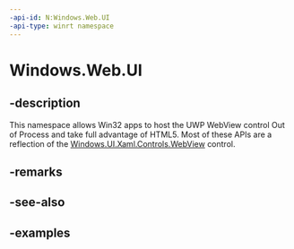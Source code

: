 ```yaml
---
-api-id: N:Windows.Web.UI
-api-type: winrt namespace
---
```


<!-- Namespace syntax.
namespace Windows.Web.UI 
-->

# Windows.Web.UI

## -description

This namespace allows Win32 apps to host the UWP WebView control Out of Process and take full advantage of HTML5. Most of these APIs are a reflection of the [Windows.UI.Xaml.Controls.WebView](https://docs.microsoft.com/uwp/api/windows.ui.xaml.controls.webview) control. 

## -remarks

## -see-also

## -examples

